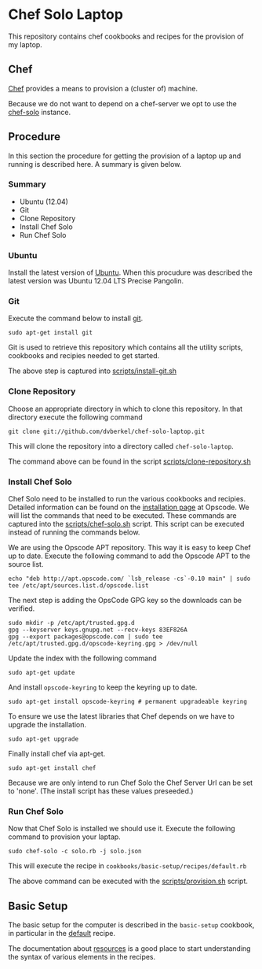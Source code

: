 Chef Solo Laptop
================

This repository contains chef cookbooks and recipes for the provision
of my laptop.

Chef
----

[Chef](http://www.opscode.com/chef/ "Chef homepage") provides a means
to provision a (cluster of) machine.

Because we do not want to depend on a chef-server we opt to use the
[chef-solo](http://wiki.opscode.com/display/chef/Chef+Solo "Documentation about chef solo")
instance.

Procedure
---------

In this section the procedure for getting the provision of a laptop up
and running is described here. A summary is given below.

### Summary

* Ubuntu (12.04)
* Git
* Clone Repository
* Install Chef Solo
* Run Chef Solo

### Ubuntu

Install the latest version of 
[Ubuntu](http://www.ubuntu.com/ "Homepage of Ubuntu"). When this
procudure was described the latest version was Ubuntu 12.04 LTS
Precise Pangolin.

### Git

Execute the command below to install [git](http://git-scm.com/ "Homepage of git").

    sudo apt-get install git

Git is used to retrieve this repository which contains all the utility
scripts, cookbooks and recipies needed to get started.

The above step is captured into 
[scripts/install-git.sh](https://github.com/dvberkel/chef-solo-laptop/blob/master/scripts/install-git.sh)

### Clone Repository

Choose an appropriate directory in which to clone this repository. In
that directory execute the following command

    git clone git://github.com/dvberkel/chef-solo-laptop.git

This will clone the repository into a directory called
`chef-solo-laptop`.

The command above can be found in the script
[scripts/clone-repository.sh](https://github.com/dvberkel/chef-solo-laptop/blob/master/scripts/clone-repository.sh)

### Install Chef Solo

Chef Solo need to be installed to run the various cookbooks and
recipies. Detailed information can be found on the
[installation page](http://wiki.opscode.com/display/chef/Installing+Chef+Client+on+Ubuntu+or+Debian "Installing Chef Solo Documentation")
at Opscode. We will list the commands that need to be executed. These
commands are captured into the 
[scripts/chef-solo.sh](https://github.com/dvberkel/chef-solo-laptop/blob/master/scripts/install-chef-solo.sh)
script. This script can be executed instead of running the commands below.

We are using the Opscode APT repository. This way it is easy to keep
Chef up to date. Execute the following command to add the Opscode APT
to the source list.

    echo "deb http://apt.opscode.com/ `lsb_release -cs`-0.10 main" | sudo tee /etc/apt/sources.list.d/opscode.list

The next step is adding the OpsCode GPG key so the downloads can be verified.

    sudo mkdir -p /etc/apt/trusted.gpg.d
    gpg --keyserver keys.gnupg.net --recv-keys 83EF826A
    gpg --export packages@opscode.com | sudo tee /etc/apt/trusted.gpg.d/opscode-keyring.gpg > /dev/null

Update the index with the following command

    sudo apt-get update

And install `opscode-keyring` to keep the keyring up to date.

    sudo apt-get install opscode-keyring # permanent upgradeable keyring

To ensure we use the latest libraries that Chef depends on we have to
upgrade the installation.

    sudo apt-get upgrade

Finally install chef via apt-get.

    sudo apt-get install chef

Because we are only intend to run Chef Solo the Chef Server Url can be
set to 'none'. (The install script has these values preseeded.)

### Run Chef Solo

Now that Chef Solo is installed we should use it. Execute the
following command to provision your laptap.

    sudo chef-solo -c solo.rb -j solo.json

This will execute the recipe in
`cookbooks/basic-setup/recipes/default.rb`

The above command can be executed with the
[scripts/provision.sh](https://github.com/dvberkel/chef-solo-laptop/blob/master/scripts/provision.sh)
script.

Basic Setup
-----------

The basic setup for the computer is described in the `basic-setup`
cookbook, in particular in the 
[default](https://github.com/dvberkel/chef-solo-laptop/blob/master/cookbooks/basic-setup/recipes/default.rb)
recipe.

The documentation about
[resources](http://wiki.opscode.com/display/chef/Resources "Opscode documentation about resources")
is a good place to start understanding the syntax of various elements
in the recipes.
